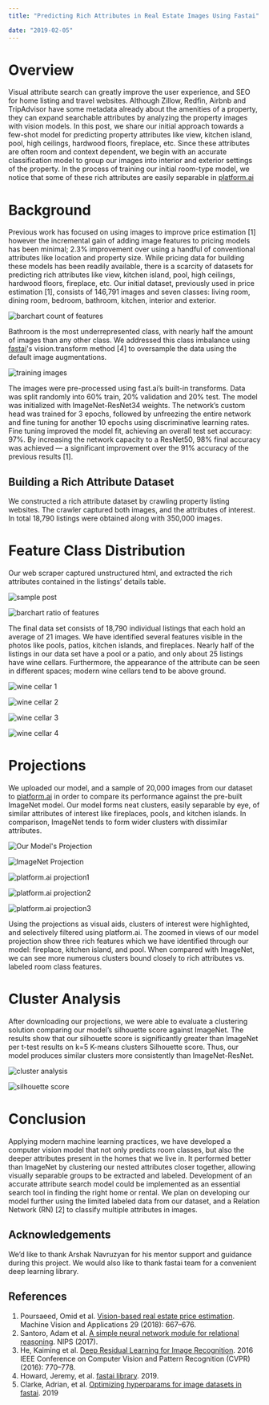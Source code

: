 ```yaml
---
title: "Predicting Rich Attributes in Real Estate Images Using Fastai"

date: "2019-02-05"
---
```


# Overview
Visual attribute search can greatly improve the user experience, and SEO for home listing and travel websites. Although Zillow, Redfin, Airbnb and TripAdvisor have some metadata already about the amenities of a property, they can expand searchable attributes by analyzing the property images with vision models.
In this post, we share our initial approach towards a few-shot model for predicting property attributes like view, kitchen island, pool, high ceilings, hardwood floors, fireplace, etc. Since these attributes are often room and context dependent, we begin with an accurate classification model to group our images into interior and exterior settings of the property.
In the process of training our initial room-type model, we notice that some of these rich attributes are easily separable in [platform.ai](http://platform.ai/)

# Background
Previous work has focused on using images to improve price estimation [1] however the incremental gain of adding image features to pricing models has been minimal; 2.3% improvement over using a handful of conventional attributes like location and property size. While pricing data for building these models has been readily available, there is a scarcity of datasets for predicting rich attributes like view, kitchen island, pool, high ceilings, hardwood floors, fireplace, etc.
Our initial dataset, previously used in price estimation [1], consists of 146,791 images and seven classes: living room, dining room, bedroom, bathroom, kitchen, interior and exterior.

![barchart count of features](https://drive.google.com/uc?export=download&id=119Uv2pYBrqpQG5nYf2L77guBzadJdae6 "Fig 1. Class count of real estate images")

Bathroom is the most underrepresented class, with nearly half the amount of images than any other class. We addressed this class imbalance using [fastai](http://fast.ai/)'s vision.transform method [4] to oversample the data using the default image augmentations.

![training images](https://drive.google.com/uc?export=download&id=1wHF_jPqhdYWvf1xotJGRGeDj40z63eQW "Fig 2. Example image augmentation of the classes: bathroom, dining room, kitchen, living room, bedroom, interior, and exterior.")

The images were pre-processed using fast.ai’s built-in transforms. Data was split randomly into 60% train, 20% validation and 20% test.
The model was initialized with ImageNet-ResNet34 weights. The network’s custom head was trained for 3 epochs, followed by unfreezing the entire network and fine tuning for another 10 epochs using discriminative learning rates. Fine tuning improved the model fit, achieving an overall test set accuracy: 97%.
By increasing the network capacity to a ResNet50, 98% final accuracy was achieved — a significant improvement over the 91% accuracy of the previous results [1].

## Building a Rich Attribute Dataset
We constructed a rich attribute dataset by crawling property listing websites. The crawler captured both images, and the attributes of interest. In total 18,790 listings were obtained along with 350,000 images.

# Feature Class Distribution
Our web scraper captured unstructured html, and extracted the rich attributes contained in the listings’ details table.

![sample post](https://drive.google.com/uc?export=download&id=1okD6rggR9Ty5gnfhiBWRQEcE5K8n7whg "Fig 3. Example scraped listing text metadata")

![barchart ratio of features](https://drive.google.com/uc?export=download&id=1E_lE4Kn1k6WYSzroR9pgmh4FNlxMejIa "Figure 4. Feature class distribution from crawled data")

The final data set consists of 18,790 individual listings that each hold an average of 21 images. We have identified several features visible in the photos like pools, patios, kitchen islands, and fireplaces. Nearly half of the listings in our data set have a pool or a patio, and only about 25 listings have wine cellars. Furthermore, the appearance of the attribute can be seen in different spaces; modern wine cellars tend to be above ground.


![wine cellar 1](https://drive.google.com/uc?export=download&id=1aSv00WtD0YRDbm7aAu3PjaraMSoigfDP "Fig 5a. Example feature from listings dataset: wine cellar")

![wine cellar 2](https://drive.google.com/uc?export=download&id=1_ci-u8zshSZWUVLaWoUCWF-tlZS8h17I "Fig 5b. Example feature from listings dataset: wine cellar")

![wine cellar 3](https://drive.google.com/uc?export=download&id=1tdrv1bXnp1fU8WKMe--ldlEJyBNhfvXk "Fig 5c. Example feature from listings dataset: wine cellar")

![wine cellar 4](https://drive.google.com/uc?export=download&id=1ySQ79Xa2Pssx9J2DgujV-m-u0OnQjhgn "Fig 5d. Example feature from listings dataset: wine cellar")

# Projections
We uploaded our model, and a sample of 20,000 images from our dataset to [platform.ai](http://platform.ai/) in order to compare its performance against the pre-built ImageNet model. Our model forms neat clusters, easily separable by eye, of similar attributes of interest like fireplaces, pools, and kitchen islands. In comparison, ImageNet tends to form wider clusters with dissimilar attributes.

![Our Model's Projection](https://drive.google.com/uc?export=download&id=1kU-9CCg0i_Y8dLiJnXJqLVUkPhxUBM5h "Fig 6. Pictured: Our Model’s Projection")

![ImageNet Projection](https://drive.google.com/uc?export=download&id=1AhPOn27gEIjr7bHNaPQ_7jeXPaXhD89s "Fig 7. Pictured: ImageNet Projection")

![platform.ai projection1](https://drive.google.com/uc?export=download&id=1tfzDzwhrAqmuYedCCqF1bi7Gzjk3fMLL "Fig 8. Zoomed in projections show a fireplace cluster.")

![platform.ai projection2](https://drive.google.com/uc?export=download&id=162gYC0VVdKBgolRwePGXxvThn5z2BdvB "Fig 9. Zoomed in projections show a kitchen islands cluster.")

![platform.ai projection3](https://drive.google.com/uc?export=download&id=1UJv7bVvfTck_Wl4xXZh4-EjuC6_NnV4n "Fig 10. Zoomed in Projections, and selected images from our model show an outdoor swimming pool cluster.")

Using the projections as visual aids, clusters of interest were highlighted, and selectively filtered using platform.ai. The zoomed in views of our model projection show three rich features which we have identified through our model: fireplace, kitchen island, and pool. When compared with ImageNet, we can see more numerous clusters bound closely to rich attributes vs. labeled room class features.

# Cluster Analysis
After downloading our projections, we were able to evaluate a clustering solution comparing our model’s silhouette score against ImageNet. The results show that our silhouette score is significantly greater than ImageNet per t-test results on k=5 K-means clusters Silhouette score. Thus, our model produces similar clusters more consistently than ImageNet-ResNet.

![cluster analysis](https://drive.google.com/uc?export=download&id=1WyPlGjC8uPWbq2S4aNKjpjtpJw8nRzbG "Fig 9. Similarity “Silhouette” scores for k=5 K-Means clusters.")

![silhouette score](https://drive.google.com/uc?export=download&id=1RHcdWyxi3Ugb3ccVSh8J4VB5YuzwbHjQ "Table I. Silhouette Score summary statistics")

# Conclusion
Applying modern machine learning practices, we have developed a computer vision model that not only predicts room classes, but also the deeper attributes present in the homes that we live in. It performed better than ImageNet by clustering our nested attributes closer together, allowing visually separable groups to be extracted and labeled. Development of an accurate attribute search model could be implemented as an essential search tool in finding the right home or rental.
We plan on developing our model further using the limited labeled data from our dataset, and a Relation Network (RN) [2] to classify multiple attributes in images.

## Acknowledgements
We’d like to thank Arshak Navruzyan for his mentor support and guidance during this project. We would also like to thank fastai team for a convenient deep learning library.

## References

1. Poursaeed, Omid et al. [Vision-based real estate price estimation](https://omidpoursaeed.github.io/publication/vision-based-real-estate-price-estimation/). Machine Vision and Applications 29 (2018): 667–676.
2. Santoro, Adam et al. [A simple neural network module for relational reasoning](https://arxiv.org/abs/1706.01427). NIPS (2017).
3. He, Kaiming et al. [Deep Residual Learning for Image Recognition](https://arxiv.org/abs/1512.03385). 2016 IEEE Conference on Computer Vision and Pattern Recognition (CVPR) (2016): 770–778.
4. Howard, Jeremy, et al. [fastai library](https://docs.fast.ai/). 2019.
5. Clarke, Adrian, et al. [Optimizing hyperparams for image datasets in fastai](https://platform.ai/blog/page/1/optimizing-hyperparams-for-image-datasets-in-fastai/). 2019

